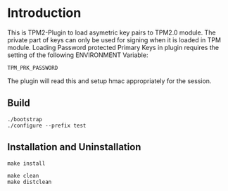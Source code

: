 # Introduction

This is TPM2-Plugin to load asymetric key pairs to TPM2.0 module.
The private part of keys can only be used for signing when it is loaded in TPM module.
Loading Password protected Primary Keys in plugin requires the setting of the
following ENVIRONMENT Variable:
```
TPM_PRK_PASSWORD
```
The plugin will read this and setup hmac appropriately for the session.
## Build

```
./bootstrap
./configure --prefix test
```

## Installation and Uninstallation
```
make install
```

```
make clean
make distclean
```